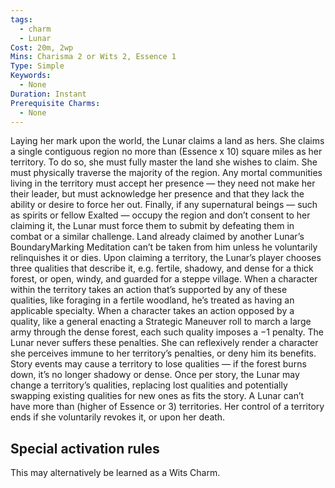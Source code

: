 ```yaml
---
tags:
  - charm
  - Lunar
Cost: 20m, 2wp
Mins: Charisma 2 or Wits 2, Essence 1
Type: Simple
Keywords:
  - None
Duration: Instant
Prerequisite Charms:
  - None
---
```

Laying her mark upon the world, the Lunar claims a land as hers. She claims a single contiguous region no more than (Essence x 10) square miles as her territory. To do so, she must fully master the land she wishes to claim. She must physically traverse the majority of the region. Any mortal communities living in the territory must accept her presence — they need not make her their leader, but must acknowledge her presence and that they lack the ability or desire to force her out. Finally, if any supernatural beings — such as spirits or fellow Exalted — occupy the region and don’t consent to her claiming it, the Lunar must force them to submit by defeating them in combat or a similar challenge. Land already claimed by another Lunar’s BoundaryMarking Meditation can’t be taken from him unless he voluntarily relinquishes it or dies. Upon claiming a territory, the Lunar’s player chooses three qualities that describe it, e.g. fertile, shadowy, and dense for a thick forest, or open, windy, and guarded for a steppe village. When a character within the territory takes an action that’s supported by any of these qualities, like foraging in a fertile woodland, he’s treated as having an applicable specialty. When a character takes an action opposed by a quality, like a general enacting a Strategic Maneuver roll to march a large army through the dense forest, each such quality imposes a −1 penalty. The Lunar never suffers these penalties. She can reflexively render a character she perceives immune to her territory’s penalties, or deny him its benefits. Story events may cause a territory to lose qualities — if the forest burns down, it’s no longer shadowy or dense. Once per story, the Lunar may change a territory’s qualities, replacing lost qualities and potentially swapping existing qualities for new ones as fits the story. A Lunar can’t have more than (higher of Essence or 3) territories. Her control of a territory ends if she voluntarily revokes it, or upon her death. 

## Special activation rules

This may alternatively be learned as a Wits Charm.